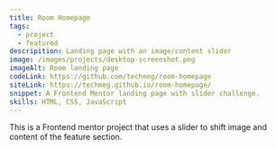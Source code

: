 ```yaml
---
title: Room Homepage
tags:
  - project
  - featured
descripition: Landing page with an image/content slider
image: /images/projects/desktop-screenshot.png
imageAlt: Room landing page
codeLink: https://github.com/techmeg/room-homepage
siteLink: https://techmeg.github.io/room-homepage/
snippet: A Frontend Mentor landing page with slider challenge.
skills: HTML, CSS, JavaScript
---
```

This is a Frontend mentor project that uses a slider to shift image and content of the feature section.